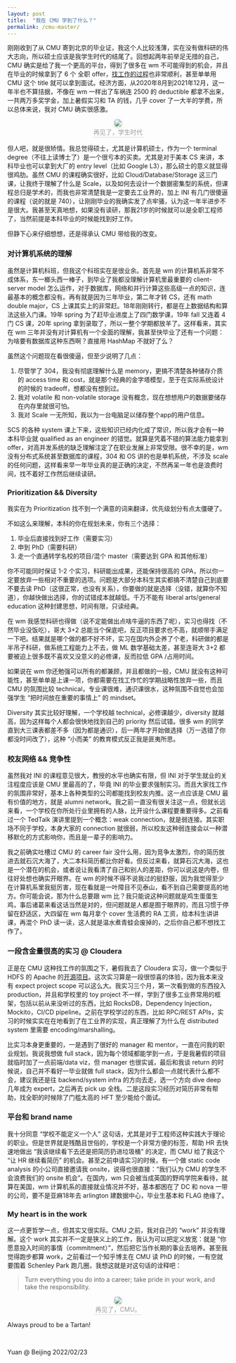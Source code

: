 ```yaml
---
layout: post
title:  "我在 CMU 学到了什么？"
permalink: /cmu-master/
---
```


刚刚收到了从 CMU 寄到北京的毕业证，我这个人比较浅薄，实在没有做科研的伟大志向，所以硕士应该是我学生时代的结尾了。回想起两年前举足无措的自己，CMU 确实是给了我一个更高的平台，得到了很多在 wm 不可能得到的机会，并且在毕业的时候拿到了 6 个 全职 offer，[找工作的过程](/ng-ft-swe)也非常顺利，甚至单单用 CMU 这个 title 就可以拿到面试。经济方面，从2020年8月到2021年12月，这一年半也不算拮据，不像在 wm 一样出了车祸连 2500 的 deductible 都拿不出来，一共两万多奖学金，加上暑假实习和 TA 的钱，几乎 cover 了一大半的学费，所以总体来说，我对 CMU 确实很感激。

<center>
    <img style="border-radius: 0.3125em;
    box-shadow: 0 2px 4px 0 rgba(34,36,38,.12),0 2px 10px 0 rgba(34,36,38,.08);" 
    src="/assets/diplomas.JPG">
    <br>
    <div style="color:orange; border-bottom: 1px solid #d9d9d9;
    display: inline-block;
    color: #999;
    padding: 2px;">再见了，学生时代</div>
</center>


但人吧，就是很矫情。我总觉得硕士，尤其是计算机硕士，作为一个 terminal degree（不往上读博士了）是一个很亏本的买卖。尤其是对于美本 CS 来讲，本科毕业也可以拿到大厂的 entry level（比如 Google L3），那么硕士的意义就显得很鸡肋。虽然 CMU 的课程确实很好，比如 Cloud/Database/Storage 这三门课，让我终于理解了什么是 Scale，以及如何去设计一个数据密集型的系统，但课程总归是学术的，而我也非常清楚我是一定要去工业界的，加上 INI 有几门很傻逼的课程（说的就是 740），让刚刚毕业的我确实发了点牢骚，认为这一年半进步不是很大。我甚至天真地想，如果没有读研，那我21岁的时候就可以是全职工程师了，当然前提是本科毕业的时候能找到好工作。

但静下心来仔细想想，还是得承认 CMU 带给我的改变。

### 对计算机系统的理解
虽然是计算机科班，但我这个科班实在是很业余。首先是 wm 的计算机系非常不成体系，东一榔头西一棒子，到毕业了我都没理解计算机里最重要的 client-server model 怎么运作，对于数据库，网络和并行计算这些高级一点的知识，连最基本的概念都没有。再有就是因为三年毕业，第二年才转 CS，还有 math double major，CS 上课其实上的非常赶。18年刚刚转行，都是在上数据结构和算法这些入门课。19年 spring 为了赶毕业进度上了四门数学课，19年 fall 又连着 4 门 CS 课，20年 spring 拿到录取了，所以一整个学期都放羊了。这样看来，其实在 wm 三年并没有对计算机有一个全面的理解，我甚至快毕业了还有一个问题：为啥要有数据库这种东西啊？直接用 HashMap 不就好了么？

虽然这个问题现在看很傻逼，但至少说明了几点：<br>
1. 尽管学了 304，我没有彻底理解什么是 memory，更搞不清楚各种储存介质的 access time 和 cost，就是那个经典的金字塔模型，至于在实际系统设计的时候的 tradeoff，想都没有想到过。
2. 我对 volatile 和 non-volatile storage 没有概念，现在想想用户的数据要储存在内存里就很可怕。
3. 我对 Scale 一无所知，我以为一台电脑足以储存整个app的用户信息。

SCS 的各种 system 课上下来，这些知识已经内化成了常识，所以我才会有一种本科毕业就 qualified as an engineer 的错觉。就算是凭着不错的算法能力能拿到 offer，对高并发系统的缺乏理解注定了在职业发展上非常受限。很不幸的是，wm 没有分布式系统甚至数据库的课程，304 和 OS 讲的也是单机系统，不涉及 scale 的任何问题，这样看来早一年毕业真的是正确的决定，不然再呆一年也是浪费时间，找不着好工作然后继续读研。

### Prioritization && Diversity
我实在为 Prioritization 找不到一个满意的词来翻译，优先级划分有点太僵硬了。

不如这么来理解，本科的你在规划未来，你有三个选择：<br>
1. 毕业后直接找到好工作（需要实习）
2. 申到 PhD（需要科研）
3. 走一个直通转学名校的项目/混个 master（需要达到 GPA 和其他标准）

你不可能同时保证 1-2 个实习，科研能出成果，还能保持很高的 GPA，所以你一定要放弃一些相对不重要的选项。问题是大部分本科生其实都搞不清楚自己到底要不要去读 PhD（这很正常，也没有关系），你要做的就是选择（没错，就算你不知道），你越快做出选择，你的试错成本就越低。千万不能有 liberal arts/general education 这种封建思想，时间有限，只读经典。

在 wm 我感觉科研也得做（说不定能做出点啥牛逼的东西了呢），实习也得找（不然毕业没饭吃），哥大 3+2 总能当个保底吧，反正项目要求也不高，就顺带手满足一下吧。结果就是哪个做的都不好不坏，实习在国内外企养了个老，科研做的都是半吊子科研，做系统工程能力上不去，做 ML 数学基础太差，甚至连哥大 3+2 都要被迫上很多既不喜欢又没意义的必修课，反而拉低 GPA /占用时间。

如果说在 wm 你还勉强可以所有的都兼顾，并且都做的一般，CMU 就没有这种可能性，甚至单单是上课一项，你都需要在找工作忙的学期战略性放弃一些，而且 CMU 的氛围比较 technical，专业课很难，通识课很水，这种氛围不自觉也会加强学生 “把时间放在重要的事情上” 的 mindset。

Diversity 其实比较好理解，一个学校越 technical，必修课越少，diversity 就越高，因为这样每个人都会很快地找到自己的 priority 然后试错。很多 wm 的同学直到大三课表都差不多（因为都是通识），后一两年才开始做选择（万一选错了你都没时间改了），这种 “小而美” 的教育模式反正我是匪夷所思。


### 校友网络 && 竞争性
虽然我对 INI 的课程意见很大，教授的水平也确实有限，但 INI 对于学生就业的关注程度应该是 CMU 里最高的了，毕竟 INI 的毕业要求强制实习。而且大家找工作的氛围非常好，基本上各种类型的公司都能找到校友内推。这一点应该是 CMU 最有价值的地方，就是 alumni network。我之前一直没有很关注这一点，但就长远来看，一个学校在你所处行业里拥有的人脉，比开设什么课程要重要得多。之前看过一个 TedTalk 演讲里提到一个概念：weak connection，就是弱连接。其实职场不同于学校，本身大家的 connection 就很弱，所以校友这种弱连接会以一种潜移默化的方式影响你，而且是一辈子的影响力。

我之前确实吐槽过 CMU 的 career fair 没什么用，因为竞争太激烈，你的简历放进去就石沉大海了，大二本科简历都比你好看。但反过来看，就算石沉大海，这也是一个潜在的机会，或者说让我看清了自己和别人的差距，你可以说这是内卷，但往好处想也确实开眼界。在 wm 的时候不得不说我过的挺舒服，因为我觉得至少在计算机系里我挺厉害，现在看就是一叶障目不见泰山，看不到自己需要提高的地方。你可能会说，那为什么总要跟 wm 比？我只能说这种问题就是鸡生蛋蛋生鸡，事后诸葛来看这话当然是对的，但问题就是人都是囿于眼界的，而且习惯于停留在舒适区，大四留在 wm 每月拿个 cover 生活费的 RA 工资，给本科生讲讲课，再混个 PhD 读一读，这人就是温水煮青蛙会废掉的，之后你自己都不想找工作了。

### 一段含金量很高的实习 @ Cloudera
正是在 CMU 这种找工作的氛围之下，暑假我去了 Cloudera 实习，做一个类似于 HDFS 的 Apache 的[开源项目](https://ozone.apache.org)。这次实习算是一段很惊喜的体验，因为我本来没有 expect project scope 可以这么大。我实习三个月，第一次看到做的东西投入 production，并且和学校里的 toy project 不一样，学到了很多工业界常用的框架，包括以前从来没听过的东西，比如 RocksDB，Dependency Injection，Mockito，CI/CD pipeline。之前在学校学过的东西，比如 RPC/REST APIs，实习的时候实实在在地看到了在工业界的实现，真正理解了为什么在 distributed system 里需要 encoding/marshalling。

比实习本身更重要的，一是遇到了很好的 manager 和 mentor，一直在问我的职业规划。我说我想做 full stack，因为每个领域都能学到一点，于是我暑假的项目就临时加了一点前端/data viz，但 manager 也很实诚，最后和我谈 return 的时候说，自己并不看好一毕业就做 full stack，因为什么都会一点就代表什么都不会，建议我还是往 backend/system infra 的方向去走，选一个方向 dive deep 几年成为 expert，之后再去 pick up 全栈。二是这段实习经历对简历非常有帮助，找全职的时候除了门槛太高的 HFT 至少能给个面试。

### 平台和 brand name
我十分同意 “学校不能定义一个人” 这句话，尤其是对于工程师这种实践大于理论的职业。但是世界就是残酷且世俗的，学校是一个非常方便的标签，帮助 HR 去快速地做出 “我该继续看下去还是把简历扔进垃圾桶” 的决定，而 CMU 给了我这个 “让 HR 继续看简历” 的机会。甚至之前申请实习的时候，有一个做 static code analysis 的小公司直接邀请我 onsite，说得也很直接：“我们认为 CMU 的学生不会浪费我们的 onsite 机会”。在国内，wm 只会被当成英国的野鸡学院来看待，就算在美国，wm 计算机系的直接就业情况并不好，基本都困在了 DC 和 nova 一带的公司，要不是亚麻18年去 arlington 建数据中心，毕业生基本和 FLAG 绝缘了。

### My heart is in the work
这一点更哲学一点，但其实又很实际。CMU 之前，我对自己的 “work” 并没有理解。这个 work 其实并不一定是狭义上的工作，我认为可以把定义放宽：就是 “你愿意投入时间的事情（commitment）”，然后把它当作长期的事业去培养。甚至我觉得跑步都算 work，之前看过一个知乎博主在 CMU 读 PhD 的时候，一有空就要围着 Schenley Park 跑几圈，我想这就是对这句话的诠释吧：
> Turn everything you do into a career; take pride in your work, and take the responsibility.

<center>
    <img style="border-radius: 0.3125em;
    box-shadow: 0 2px 4px 0 rgba(34,36,38,.12),0 2px 10px 0 rgba(34,36,38,.08);" 
    src="/assets/farewell.png">
    <br>
    <div style="color:orange; border-bottom: 1px solid #d9d9d9;
    display: inline-block;
    color: #999;
    padding: 2px;">再见了，CMU。</div>
</center>

Always proud to be a Tartan!

&nbsp;

Yuan @ Beijing
2022/02/23
